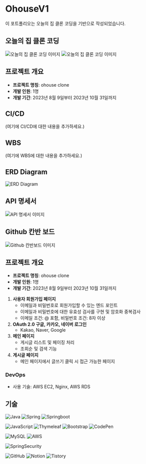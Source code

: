 # OhouseV1

이 포트폴리오는 오늘의 집 클론 코딩을 기반으로 작성되었습니다.


## 오늘의 집 클론 코딩

![오늘의 집 클론 코딩 이미지](https://github.com/nodwon/OhouseV1/assets/73088512/3c21c3c8-943b-4398-b87f-7340d144a1af)
![오늘의 집 클론 코딩 이미지](https://github.com/nodwon/OhouseV1/assets/73088512/3659f6aa-ecc5-448a-8b58-632256935e85)

## 프로젝트 개요
- **프로젝트 명칭**: ohouse clone
- **개발 인원**: 1명
- **개발 기간**: 2023년 8월 9일부터 2023년 10월 31일까지

## CI/CD

(여기에 CI/CD에 대한 내용을 추가하세요.)

## WBS

(여기에 WBS에 대한 내용을 추가하세요.)

## ERD Diagram

![ERD Diagram](https://github.com/nodwon/OhouseV1/assets/73088512/8c61d38d-0dea-4afe-b343-42e96827b208)

## API 명세서

![API 명세서 이미지](https://github.com/nodwon/OhouseV1/assets/73088512/19103501-f9ff-4e75-b6b6-91dea5be04ca)

## Github 칸반 보드
![Github 칸반보드 이미지](https://github.com/nodwon/OhouseV1/assets/73088512/533505e9-fcf5-4b36-b092-9db2b4c0bcfe)


## 프로젝트 개요
- **프로젝트 명칭**: ohouse clone
- **개발 인원**: 1명
- **개발 기간**: 2023년 8월 9일부터 2023년 10월 31일까지
1. **사용자 회원가입 페이지**
    - 이메일과 비밀번호로 회원가입할 수 있는 엔드 포인트
    - 이메일과 비밀번호에 대한 유효성 검사를 구현 및 암호화 중복검사
    - 이메일 조건: @ 포함, 비밀번호 조건: 8자 이상
2. **OAuth 2.0 구글, 카카오, 네이버 로그인**
    - Kakao, Naver, Google
3. **메인 페이지**
    - 게시글 리스트 및 페이징 처리
    - 조회순 및 검색 기능
4. **게시글 페이지**
    - 메인 페이지에서 글쓰기 클릭 시 접근 가능한 페이지

### DevOps

- 사용 기술: AWS EC2, Nginx, AWS RDS


## 기술
![Java](https://img.shields.io/badge/java-%23ED8B00.svg?style=for-the-badge&logo=openjdk&logoColor=white)
![Spring](https://img.shields.io/badge/spring-%236DB33F.svg?style=for-the-badge&logo=spring&logoColor=white)
![Springboot](https://img.shields.io/badge/springboot-%236DB33F.svg?style=for-the-badge&logo=spring&logoColor=white)

![JavaScript](https://img.shields.io/badge/javascript-%23323330.svg?style=for-the-badge&logo=javascript&logoColor=%23F7DF1E)
![Thymeleaf](https://img.shields.io/badge/Thymeleaf-%23005C0F.svg?style=for-the-badge&logo=Thymeleaf&logoColor=white)
![Bootstrap](https://img.shields.io/badge/bootstrap-%238511FA.svg?style=for-the-badge&logo=bootstrap&logoColor=white)
![CodePen](https://img.shields.io/badge/CodePen-white?style=for-the-badge&logo=codepen&logoColor=black)

![MySQL](https://img.shields.io/badge/mysql-%2300f.svg?style=for-the-badge&logo=mysql&logoColor=white)
![AWS](https://img.shields.io/badge/AWS-%23FF9900.svg?style=for-the-badge&logo=amazon-aws&logoColor=white)

![SpringSecurity](https://img.shields.io/badge/Spring_Security-6DB33F?style=for-the-badge&logo=Spring-Security&logoColor=white)

![GitHub](https://img.shields.io/badge/github-%23121011.svg?style=for-the-badge&logo=github&logoColor=white)
![Notion](https://img.shields.io/badge/Notion-%23000000.svg?style=for-the-badge&logo=notion&logoColor=white)
![Tistory](https://img.shields.io/badge/Tistory-FF5722?style=for-the-badge&logo=blogger&logoColor=white)
